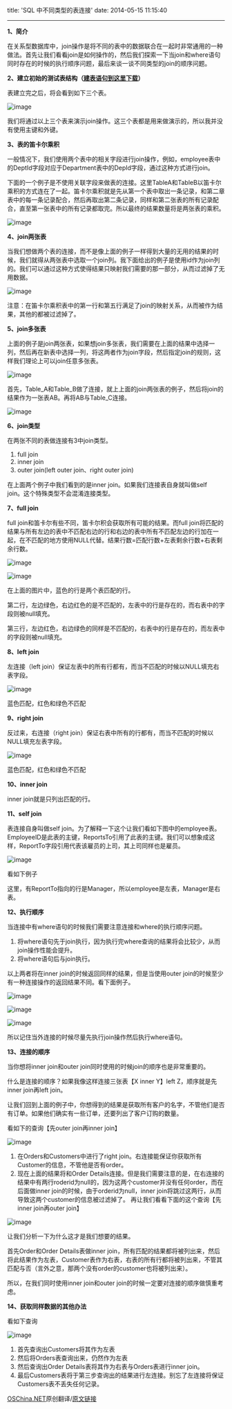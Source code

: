 title: 'SQL 中不同类型的表连接'
date: 2014-05-15 11:15:40

---
**1、简介**

在关系型数据库中，join操作是将不同的表中的数据联合在一起时非常通用的一种做法。首先让我们看看join是如何操作的，然后我们探索一下当join和where语句同时存在的时候的执行顺序问题，最后来谈一谈不同类型的join的顺序问题。

<!-- more -->

**2、建立初始的测试表结构（[建表语句到这里下载](http://www.codeproject.com/Articles/435694/Understanding-Table-Joins-using-SQL)）**

表建立完之后，将会看到如下三个表。

![image](http://waakaakaa.qiniudn.com/103306_e9CO_82993.jpg)

我们将通过以上三个表来演示join操作。这三个表都是用来做演示的，所以我并没有使用主键和外键。

**3、表的笛卡尔乘积**

一般情况下，我们使用两个表中的相关字段进行join操作，例如，employee表中的DeptId字段对应于Department表中的DepId字段，通过这种方式进行join。

下面的一个例子是不使用关联字段来做表的连接。这里TableA和TableB以笛卡尔乘积的方式连在了一起。笛卡尔乘积就是先从第一个表中取出一条记录，和第二章表中的每一条记录配合，然后再取出第二条记录，同样和第二张表的所有记录配合，直至第一张表中的所有记录都取完。所以最终的结果数量将是两张表的乘积。

![image](http://waakaakaa.qiniudn.com/103407_CPoq_82993.jpg)

**4、join两张表**

当我们想做两个表的连接，而不是像上面的例子一样得到大量的无用的结果的时候，我们就得从两张表中选取一个join列。我下面给出的例子是使用id作为join列的。我们可以通过这种方式使得结果只映射我们需要的那一部分，从而过滤掉了无用数据。

![image](http://waakaakaa.qiniudn.com/103435_FDRs_82993.jpg)

注意：在笛卡尔乘积表中的第一行和第五行满足了join的映射关系，从而被作为结果，其他的都被过滤掉了。

**5、join多张表**

上面的例子是join两张表，如果想join多张表，我们需要在上面的结果中选择一列，然后再在新表中选择一列，将这两者作为join字段，然后指定join的规则，这样我们理论上可以join任意多张表。

![image](http://waakaakaa.qiniudn.com/103524_uGSe_82993.jpg)

首先，Table_A和Table_B做了连接，就上上面的join两张表的例子，然后将join的结果作为一张表AB。再将AB与Table_C连接。

![image](http://waakaakaa.qiniudn.com/103553_ofCc_82993.jpg)

**6、join类型**

在两张不同的表做连接有3中join类型。

1. full join
2. inner join
3. outer join(left outer join、right outer join)

在上面两个例子中我们看到的是inner join。如果我们连接表自身就叫做self join。这个特殊类型不会混淆连接类型。

**7、full join**

full join和笛卡尔有些不同，笛卡尔积会获取所有可能的结果。而full join将匹配的结果与所有左边的表中不匹配右边的行和右边的表中所有不匹配左边的行加在一起，在不匹配的地方使用NULL代替。结果行数=匹配行数+左表剩余行数+右表剩余行数。

![image](http://waakaakaa.qiniudn.com/103707_a5Lt_82993.jpg)

![image](http://waakaakaa.qiniudn.com/103715_XlOu_82993.jpg)

在上面的图片中，蓝色的行是两个表匹配的行。

第二行，左边绿色，右边红色的是不匹配的，左表中的行是存在的，而右表中的字段则被null填充。

第三行，左边红色，右边绿色的同样是不匹配的，右表中的行是存在的，而左表中的字段则被null填充。

**8、left join**

左连接（left join）保证左表中的所有行都有，而当不匹配的时候以NULL填充右表字段。

![image](http://waakaakaa.qiniudn.com/103812_omnc_82993.jpg)

蓝色匹配，红色和绿色不匹配

**9、right join**

反过来，右连接（right join）保证右表中所有的行都有，而当不匹配的时候以NULL填充左表字段。

![image](http://waakaakaa.qiniudn.com/103918_9ZGB_82993.jpg)

蓝色匹配，红色和绿色不匹配

**10、inner join**

inner join就是只列出匹配的行。

**11、self join**

表连接自身叫做self join。为了解释一下这个让我们看如下图中的employee表。EmployeeID是此表的主键，ReportsTo引用了此表的主键。我们可以想象成这样，ReportTo字段引用代表该雇员的上司，其上司同样也是雇员。

![image](http://waakaakaa.qiniudn.com/104034_6UfA_82993.jpg)

看如下例子

 

这里，有ReportTo指向的行是Manager，所以employee是左表，Manager是右表。

**12、执行顺序**

当连接中有where语句的时候我们需要注意连接和where的执行顺序问题。

1. 将where语句先于join执行，因为执行完where查询的结果将会比较少，从而join操作性能会提升。
2. 将where语句后与join执行。

以上两者将在inner join的时候返回同样的结果，但是当使用outer join的时候至少有一种连接操作的返回结果不同。看下面例子。

![image](http://waakaakaa.qiniudn.com/104203_qlXI_82993.jpg)

![image](http://waakaakaa.qiniudn.com/104332_G4d9_82993.jpg)

![image](http://waakaakaa.qiniudn.com/104345_t1jS_82993.jpg)

所以记住当外连接的时候尽量先执行join操作然后执行where语句。

**13、连接的顺序**

当你想将inner join和outer join同时使用的时候join的顺序也是非常重要的。

什么是连接的顺序？如果我像这样连接三张表【X inner Y】left Z，顺序就是先inner join再left join。

让我们回到上面的例子中，你想得到的结果是获取所有客户的名字，不管他们是否有订单。如果他们确实有一些订单，还要列出了客户订购的数量。

看如下的查询【先outer join再inner join】

![image](http://waakaakaa.qiniudn.com/104419_CpoO_82993.jpg)

1. 在Orders和Customers中进行了right join。右连接能保证你获取所有Customer的信息，不管他是否有order。
2. 现在上面的结果将和Order Details连接。但是我们需要注意的是，在右连接的结果中有两行roderid为null的，因为这两个customer并没有任何order，而在后面做inner join的时候，由于orderid为null，inner join将跳过这两行，从而导致这两个customer的信息被过滤掉了。
再让我们看看下面的这个查询【先inner join再outer join】

![image](http://waakaakaa.qiniudn.com/104459_m47U_82993.jpg)

让我们分析一下为什么这才是我们想要的结果。

首先Order和Order Details表做inner join，所有匹配的结果都将被列出来，然后将此结果作为左表，Customer表作为右表，右表的所有行都将被列出来，不管其匹配与否（言外之意，那两个没有order的customer也将被列出来）。

所以，在我们同时使用inner join和outer join的时候一定要对连接的顺序做慎重考虑。

**14、获取同样数据的其他办法**

看如下查询

![image](http://waakaakaa.qiniudn.com/104551_IGzJ_82993.jpg)

1. 首先查询出Customers将其作为左表
2. 然后将Orders表查询出来，仍然作为左表
3. 然后查询出Order Details表将其作为右表与Orders表进行inner join。
4. 最后Customers表将于第三步查询出的结果进行左连接。别忘了左连接将保证Customers表不丢失任何记录。

[OSChina.NET](http://oschina.net/)原创翻译/[原文链接](http://www.codeproject.com/Articles/435694/Understanding-Table-Joins-using-SQL)